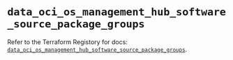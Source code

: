 # `data_oci_os_management_hub_software_source_package_groups`

Refer to the Terraform Registory for docs: [`data_oci_os_management_hub_software_source_package_groups`](https://registry.terraform.io/providers/oracle/oci/6.18.0/docs/data-sources/os_management_hub_software_source_package_groups).
